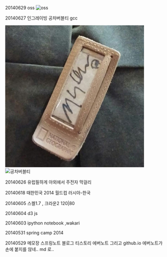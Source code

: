


20140629
oss
![oss](https://fbcdn-sphotos-b-a.akamaihd.net/hphotos-ak-xap1/t1.0-9/q71/s720x720/10447748_711588965570106_8843710036375584059_n.jpg)

20140627
인그레이빙 공차버블티 gcc

![engraving](img/engraving.jpg)
![공차버블티](https://farm3.staticflickr.com/2875/12308353045_7a7fa0fdb2.jpg)


20140626
유럽필하게 야외에서 주전자 막걸리

20140618
때한민국 2014 월드컵 러시아-한국

20140605
스켈1.7 , 크라운2 120|80

20140604
d3 js

20140603
ipython notebook ,wakari

20140531
spring camp 2014

20140529
메모장 스프링노트 블로그 티스토리 에버노트 그리고 github.io
에버노트가 손에 붙지를 않네.. md 로..


